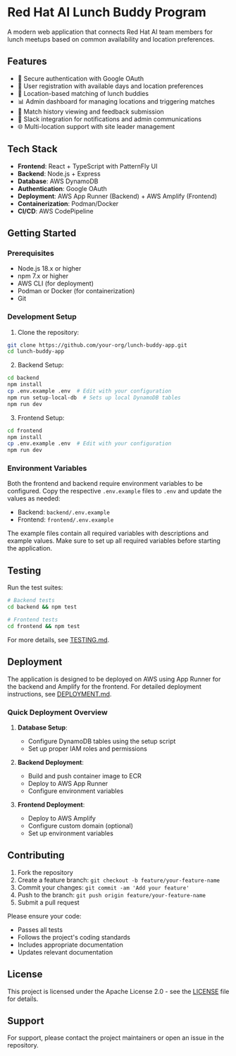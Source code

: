 # Red Hat AI Lunch Buddy Program

A modern web application that connects Red Hat AI team members for lunch meetups based on common availability and location preferences.

## Features

- 🔐 Secure authentication with Google OAuth
- 📅 User registration with available days and location preferences
- 🤝 Location-based matching of lunch buddies
- 📊 Admin dashboard for managing locations and triggering matches
- 📝 Match history viewing and feedback submission
- 📱 Slack integration for notifications and admin communications
- 🌐 Multi-location support with site leader management

## Tech Stack

- **Frontend**: React + TypeScript with PatternFly UI
- **Backend**: Node.js + Express
- **Database**: AWS DynamoDB
- **Authentication**: Google OAuth
- **Deployment**: AWS App Runner (Backend) + AWS Amplify (Frontend)
- **Containerization**: Podman/Docker
- **CI/CD**: AWS CodePipeline

## Getting Started

### Prerequisites

- Node.js 18.x or higher
- npm 7.x or higher
- AWS CLI (for deployment)
- Podman or Docker (for containerization)
- Git

### Development Setup

1. Clone the repository:
```bash
git clone https://github.com/your-org/lunch-buddy-app.git
cd lunch-buddy-app
```

2. Backend Setup:
```bash
cd backend
npm install
cp .env.example .env  # Edit with your configuration
npm run setup-local-db  # Sets up local DynamoDB tables
npm run dev
```

3. Frontend Setup:
```bash
cd frontend
npm install
cp .env.example .env  # Edit with your configuration
npm run dev
```

### Environment Variables

Both the frontend and backend require environment variables to be configured. Copy the respective `.env.example` files to `.env` and update the values as needed:

- Backend: `backend/.env.example`
- Frontend: `frontend/.env.example`

The example files contain all required variables with descriptions and example values. Make sure to set up all required variables before starting the application.

## Testing

Run the test suites:

```bash
# Backend tests
cd backend && npm test

# Frontend tests
cd frontend && npm test
```

For more details, see [TESTING.md](TESTING.md).

## Deployment

The application is designed to be deployed on AWS using App Runner for the backend and Amplify for the frontend. For detailed deployment instructions, see [DEPLOYMENT.md](docs/DEPLOYMENT.md).

### Quick Deployment Overview

1. **Database Setup**:
   - Configure DynamoDB tables using the setup script
   - Set up proper IAM roles and permissions

2. **Backend Deployment**:
   - Build and push container image to ECR
   - Deploy to AWS App Runner
   - Configure environment variables

3. **Frontend Deployment**:
   - Deploy to AWS Amplify
   - Configure custom domain (optional)
   - Set up environment variables

## Contributing

1. Fork the repository
2. Create a feature branch: `git checkout -b feature/your-feature-name`
3. Commit your changes: `git commit -am 'Add your feature'`
4. Push to the branch: `git push origin feature/your-feature-name`
5. Submit a pull request

Please ensure your code:
- Passes all tests
- Follows the project's coding standards
- Includes appropriate documentation
- Updates relevant documentation

## License

This project is licensed under the Apache License 2.0 - see the [LICENSE](LICENSE) file for details.

## Support

For support, please contact the project maintainers or open an issue in the repository.
